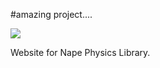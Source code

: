 #amazing project....

![](https://github.com/deltaluca/www.napephys.com/blob/gh-pages/assets/nape.png?raw=true)

Website for Nape Physics Library.
